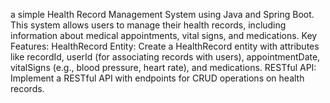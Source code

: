 a simple Health Record Management System using Java and Spring Boot. This system
allows users to manage their health records, including information about medical appointments,
vital signs, and medications.
Key Features:
HealthRecord Entity:
Create a HealthRecord entity with attributes like recordId, userId (for associating records with
users), appointmentDate, vitalSigns (e.g., blood pressure, heart rate), and medications.
RESTful API:
Implement a RESTful API with endpoints for CRUD operations on health records.
